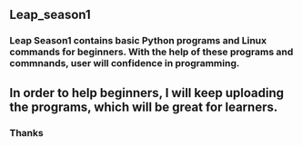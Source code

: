 ## Leap_season1
### Leap Season1 contains basic Python programs and Linux commands for beginners. With the help of these programs and commnands, user will confidence in programming.

## In order to help beginners, I will keep uploading the programs, which will be great for learners.

### Thanks
